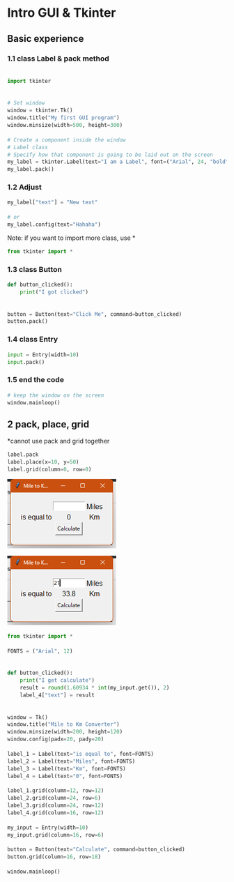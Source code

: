 # Intro GUI & Tkinter

## Basic experience
### 1.1 class Label & pack method
```python

import tkinter


# Set window
window = tkinter.Tk()
window.title("My first GUI program")
window.minsize(width=500, height=300)

# Create a component inside the window
# Label class
# Specify how that component is going to be laid out on the screen
my_label = tkinter.Label(text="I am a Label", font=("Arial", 24, "bold"))
my_label.pack()
```
### 1.2 Adjust
```python
my_label["text"] = "New text"

# or
my_label.config(text="Hahaha")
```
Note: if you want to import more class, use *
```python
from tkinter import *
```
### 1.3 class Button
```python
def button_clicked():
    print("I got clicked")


button = Button(text="Click Me", command=button_clicked)
button.pack()
```
### 1.4 class Entry
```python
input = Entry(width=10)
input.pack()
```
### 1.5 end the code

```python
# keep the window on the screen
window.mainloop()
```


## 2 pack, place, grid
*cannot use pack and grid together
```python
label.pack
label.place(x=10, y=50)
label.grid(column=0, row=0)
```
![img.png](image/img.png)

![img_1.png](image/img_1.png)

```python
from tkinter import *

FONTS = ("Arial", 12)


def button_clicked():
    print("I get calculate")
    result = round(1.60934 * int(my_input.get()), 2)
    label_4["text"] = result


window = Tk()
window.title("Mile to Km Converter")
window.minsize(width=200, height=120)
window.config(padx=20, pady=20)

label_1 = Label(text="is equal to", font=FONTS)
label_2 = Label(text="Miles", font=FONTS)
label_3 = Label(text="Km", font=FONTS)
label_4 = Label(text="0", font=FONTS)

label_1.grid(column=12, row=12)
label_2.grid(column=24, row=6)
label_3.grid(column=24, row=12)
label_4.grid(column=16, row=12)

my_input = Entry(width=10)
my_input.grid(column=16, row=6)

button = Button(text="Calculate", command=button_clicked)
button.grid(column=16, row=18)

window.mainloop()

```